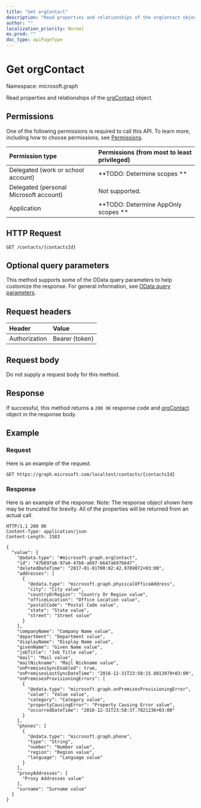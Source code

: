 ```yaml
---
title: "Get orgContact"
description: "Read properties and relationships of the orgContact object."
author: ""
localization_priority: Normal
ms.prod: ""
doc_type: apiPageType
---
```


# Get orgContact

Namespace: microsoft.graph

Read properties and relationships of the [orgContact](../resources/orgcontact.md) object.

## Permissions
One of the following permissions is required to call this API. To learn more, including how to choose permissions, see [Permissions](/concepts/permissions-reference.md).

|Permission type|Permissions (from most to least privileged)|
|:---|:---|
|Delegated (work or school account)|**TODO: Determine scopes **|
|Delegated (personal Microsoft account)|Not supported.|
|Application|**TODO: Determine AppOnly scopes **|

## HTTP Request
<!-- {
  "blockType": "ignored"
}
-->
``` http
GET /contacts/{contactsId}
```

## Optional query parameters
This method supports some of the OData query parameters to help customize the response. For general information, see [OData query parameters](/graph/query-parameters).

## Request headers
|Header|Value|
|:---|:---|
|Authorization|Bearer {token}|

## Request body
Do not supply a request body for this method.

## Response
If successful, this method returns a `200 OK` response code and [orgContact](../resources/orgcontact.md) object in the response body.

## Example

### Request
Here is an example of the request.
<!-- {
  "blockType": "request",
  "name": "get_orgcontact"
}
-->
``` http
GET https://graph.microsoft.com/localtest/contacts/{contactsId}
```

### Response
Here is an example of the response. Note: The response object shown here may be truncated for brevity. All of the properties will be returned from an actual call.
<!-- {
  "blockType": "response",
  "truncated": true,
  "@odata.type": "microsoft.graph.orgContact"
}
-->
``` http
HTTP/1.1 200 OK
Content-Type: application/json
Content-Length: 1583

{
  "value": {
    "@odata.type": "#microsoft.graph.orgContact",
    "id": "47b697a6-97a6-47b6-a697-b647a697b647",
    "deletedDateTime": "2017-01-01T00:02:42.9789072+03:00",
    "addresses": [
      {
        "@odata.type": "microsoft.graph.physicalOfficeAddress",
        "city": "City value",
        "countryOrRegion": "Country Or Region value",
        "officeLocation": "Office Location value",
        "postalCode": "Postal Code value",
        "state": "State value",
        "street": "Street value"
      }
    ],
    "companyName": "Company Name value",
    "department": "Department value",
    "displayName": "Display Name value",
    "givenName": "Given Name value",
    "jobTitle": "Job Title value",
    "mail": "Mail value",
    "mailNickname": "Mail Nickname value",
    "onPremisesSyncEnabled": true,
    "onPremisesLastSyncDateTime": "2016-12-31T23:58:15.8013979+03:00",
    "onPremisesProvisioningErrors": [
      {
        "@odata.type": "microsoft.graph.onPremisesProvisioningError",
        "value": "Value value",
        "category": "Category value",
        "propertyCausingError": "Property Causing Error value",
        "occurredDateTime": "2016-12-31T23:58:37.7821236+03:00"
      }
    ],
    "phones": [
      {
        "@odata.type": "microsoft.graph.phone",
        "type": "String",
        "number": "Number value",
        "region": "Region value",
        "language": "Language value"
      }
    ],
    "proxyAddresses": [
      "Proxy Addresses value"
    ],
    "surname": "Surname value"
  }
}
```

